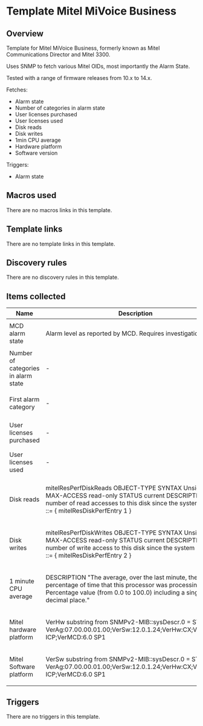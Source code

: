 # Template Mitel MiVoice Business

## Overview

Template for Mitel MiVoice Business, formerly known as Mitel Communications Director and Mitel 3300.


Uses SNMP to fetch various Mitel OIDs, most importantly the Alarm State.


Tested with a range of firmware releases from 10.x to 14.x.


 


Fetches:


* Alarm state
* Number of categories in alarm state
* User licenses purchased
* User licenses used
* Disk reads
* Disk writes
* 1min CPU average
* Hardware platform
* Software version


Triggers:


* Alarm state


## Macros used

There are no macros links in this template.

## Template links

There are no template links in this template.

## Discovery rules

There are no discovery rules in this template.

## Items collected

|Name|Description|Type|Key and additional info|
|----|-----------|----|----|
|MCD alarm state|<p>Alarm level as reported by MCD. Requires investigation.</p>|`SNMP agent`|mitelIpera3000AlmLevel<p>Update: 2m</p>|
|Number of categories in alarm state|<p>-</p>|`SNMP agent`|mitelIpera3000AlmNbrCategories.0<p>Update: 2m</p>|
|First alarm category|<p>-</p>|`SNMP agent`|mitelIpera3000CatTblName.1<p>Update: 300s</p>|
|User licenses purchased|<p>-</p>|`SNMP agent`|mitelIpera3000IPUsrLicPurchased<p>Update: 2m</p>|
|User licenses used|<p>-</p>|`SNMP agent`|mitelIpera3000IPUsrLicUsed<p>Update: 2m</p>|
|Disk reads|<p>mitelResPerfDiskReads OBJECT-TYPE SYNTAX Unsigned32 MAX-ACCESS read-only STATUS current DESCRIPTION "The number of read accesses to this disk since the system reset. " ::= { mitelResDiskPerfEntry 1 }</p>|`SNMP agent`|mitelResPerfDiskReads.1<p>Update: 2m</p>|
|Disk writes|<p>mitelResPerfDiskWrites OBJECT-TYPE SYNTAX Unsigned32 MAX-ACCESS read-only STATUS current DESCRIPTION "The number of write access to this disk since the system reset. " ::= { mitelResDiskPerfEntry 2 }</p>|`SNMP agent`|mitelResPerfDiskWrites.1<p>Update: 2m</p>|
|1 minute CPU average|<p>DESCRIPTION "The average, over the last minute, the percentage of time that this processor was processing calls. Percentage value (from 0.0 to 100.0) including a single decimal place."</p>|`SNMP agent`|mitelResSystemCallLoad.0<p>Update: 2m</p>|
|Mitel hardware platform|<p>VerHw substring from SNMPv2-MIB::sysDescr.0 = STRING: VerAg:07.00.00.01.00;VerSw:12.0.1.24;VerHw:CX;VerPl:3300 ICP;VerMCD:6.0 SP1</p>|`SNMP agent`|VerHw<p>Update: 1h</p>|
|Mitel Software platform|<p>VerSw substring from SNMPv2-MIB::sysDescr.0 = STRING: VerAg:07.00.00.01.00;VerSw:12.0.1.24;VerHw:CX;VerPl:3300 ICP;VerMCD:6.0 SP1</p>|`SNMP agent`|VerSw<p>Update: 1h</p>|
## Triggers

There are no triggers in this template.

